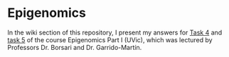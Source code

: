 # **Epigenomics**
In the wiki section of this repository, I present my answers for [Task 4](https://github.com/bborsari/epigenomics_uvic/wiki/4.-EN%E2%80%90TEx-ATAC%E2%80%90seq-data:-downstream-analyses) and [task 5](https://github.com/bborsari/epigenomics_uvic/wiki/5.-Distal-regulatory-activity) of the course Epigenomics Part I (UVic), which was lectured by Professors Dr. Borsari and Dr. Garrido-Martín.
